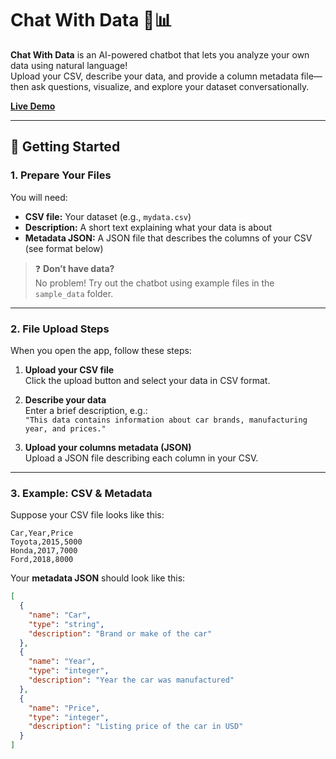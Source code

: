 # Chat With Data 🤖📊

**Chat With Data** is an AI-powered chatbot that lets you analyze your own data using natural language!  
Upload your CSV, describe your data, and provide a column metadata file—then ask questions, visualize, and explore your dataset conversationally.

[**Live Demo**](https://chat-with-data-g14f.streamlit.app)

---

## 🚀 Getting Started

### 1. Prepare Your Files

You will need:

- **CSV file:** Your dataset (e.g., `mydata.csv`)
- **Description:** A short text explaining what your data is about
- **Metadata JSON:** A JSON file that describes the columns of your CSV (see format below)

> ❓ **Don’t have data?**  
> No problem! Try out the chatbot using example files in the `sample_data` folder.

---

### 2. File Upload Steps

When you open the app, follow these steps:

1. **Upload your CSV file**  
   Click the upload button and select your data in CSV format.

2. **Describe your data**  
   Enter a brief description, e.g.:  
   `"This data contains information about car brands, manufacturing year, and prices."`

3. **Upload your columns metadata (JSON)**  
   Upload a JSON file describing each column in your CSV.

---

### 3. Example: CSV & Metadata

Suppose your CSV file looks like this:

```csv
Car,Year,Price
Toyota,2015,5000
Honda,2017,7000
Ford,2018,8000
```
Your **metadata JSON** should look like this:
```json
[
  {
    "name": "Car",
    "type": "string",
    "description": "Brand or make of the car"
  },
  {
    "name": "Year",
    "type": "integer",
    "description": "Year the car was manufactured"
  },
  {
    "name": "Price",
    "type": "integer",
    "description": "Listing price of the car in USD"
  }
]
